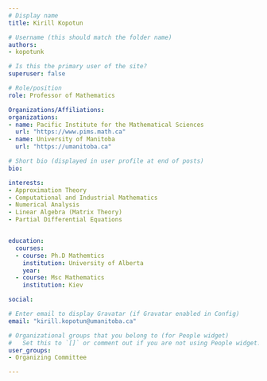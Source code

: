 ```yaml
---
# Display name
title: Kirill Kopotun

# Username (this should match the folder name)
authors:
- kopotunk

# Is this the primary user of the site?
superuser: false

# Role/position
role: Professor of Mathematics

Organizations/Affiliations:
organizations:
- name: Pacific Institute for the Mathematical Sciences
  url: "https://www.pims.math.ca"
- name: University of Manitoba
  url: "https://umanitoba.ca"

# Short bio (displayed in user profile at end of posts)
bio: 

interests:
- Approximation Theory
- Computational and Industrial Mathematics
- Numerical Analysis
- Linear Algebra (Matrix Theory)
- Partial Differential Equations


education:
  courses:
  - course: Ph.D Mathemtics
    institution: University of Alberta
    year:
  - course: Msc Mathematics 
    institution: Kiev

social:

# Enter email to display Gravatar (if Gravatar enabled in Config)
email: "kirill.kopotun@umanitoba.ca"

# Organizational groups that you belong to (for People widget)
#   Set this to `[]` or comment out if you are not using People widget.
user_groups:
- Organizing Committee

---
```

